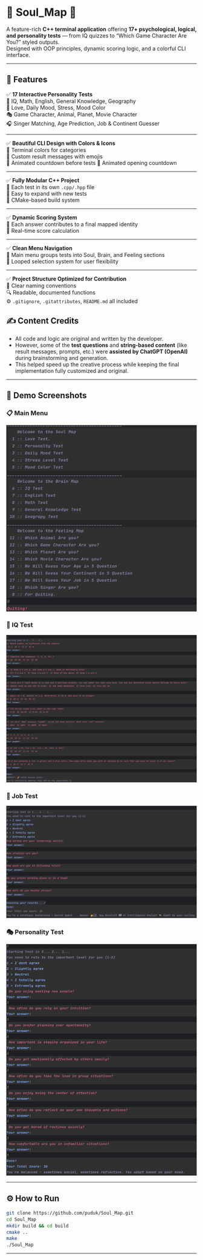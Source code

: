 # 🧠 Soul_Map 🎯

A feature-rich **C++ terminal application** offering **17+ psychological, logical, and personality tests** — from IQ quizzes to “Which Game Character Are You?” styled outputs.  
Designed with OOP principles, dynamic scoring logic, and a colorful CLI interface.

---

## 📌 Features

✅ **17 Interactive Personality Tests**  
🧠 IQ, Math, English, General Knowledge, Geography  
💖 Love, Daily Mood, Stress, Mood Color  
🎭 Game Character, Animal, Planet, Movie Character  
🎧 Singer Matching, Age Prediction, Job & Continent Guesser

---

✅ **Beautiful CLI Design with Colors & Icons**  
🎨 Terminal colors for categories  
💬 Custom result messages with emojis  
🔁 Animated countdown before tests
🔁 Animated opening countdown 

---

✅ **Fully Modular C++ Project**  
📂 Each test in its own `.cpp/.hpp` file  
🔄 Easy to expand with new tests  
🧱 CMake-based build system

---

✅ **Dynamic Scoring System**  
🧮 Each answer contributes to a final mapped identity  
🔢 Real-time score calculation

---

✅ **Clean Menu Navigation**  
🧭 Main menu groups tests into Soul, Brain, and Feeling sections  
🔁 Looped selection system for user flexibility

---

✅ **Project Structure Optimized for Contribution**  
🧠 Clear naming conventions  
🔍 Readable, documented functions  
⚙️ `.gitignore`, `.gitattributes`, `README.md` all included

## ✍️ Content Credits

- All code and logic are original and written by the developer.
- However, some of the **test questions** and **string-based content** (like result messages, prompts, etc.) were **assisted by ChatGPT (OpenAI)** during brainstorming and generation.
- This helped speed up the creative process while keeping the final implementation fully customized and original.

---

## 📸 Demo Screenshots

### 📋 Main Menu
![Main Menu and Quit](soul_map/main_menu_quit.png)

### 🧠 IQ Test
![IQ Test](soul_map/iq_test_demo.png)

### 💼 Job Test
![Job Test](soul_map/job_test_result.png)

### 🎭 Personality Test
![Personality Result](soul_map/personality_test_result.png)

---

## ⚙️ How to Run

```bash
git clone https://github.com/puduk/Soul_Map.git
cd Soul_Map
mkdir build && cd build
cmake ..
make
./Soul_Map
```

---



